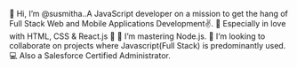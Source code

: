 👋 Hi, I’m @susmitha..A JavaScript developer on a mission to get the hang of Full Stack Web and Mobile Applications Development✌️.
👀 Especially in love with HTML, CSS & React.js 🎲
🌱 I’m mastering Node.js.
💞️ I’m looking to collaborate on projects where Javascript(Full Stack) is predominantly used.
💻 Also a Salesforce Certified Administrator.

<!---
susmitha19-sf/susmitha19-sf is a ✨ special ✨ repository because its `README.md` (this file) appears on your GitHub profile.
You can click the Preview link to take a look at your changes.
--->
